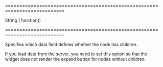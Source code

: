 <!--**
/*-------------------------------------------
    Auto-generated file. Do not modify.
-------------------------------------------

**-->
===========================================================================
<!--type-->String | function()<!--/type-->
===========================================================================

<!--shortDescription-->
Specifies which data field defines whether the node has children.
<!--/shortDescription-->

<!--fullDescription-->
If you load data from the server, you need to set this option so that the widget does not render the expand button for nodes without children.
<!--/fullDescription-->